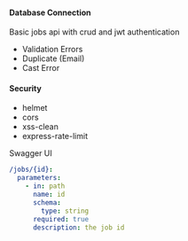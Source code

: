
#### Database Connection

Basic jobs api with crud and jwt authentication

- Validation Errors
- Duplicate (Email)
- Cast Error

#### Security 

- helmet
- cors
- xss-clean
- express-rate-limit

Swagger UI

```yaml
/jobs/{id}:
  parameters:
    - in: path
      name: id
      schema:
        type: string
      required: true
      description: the job id
```
